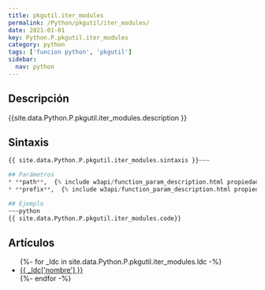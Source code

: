 ```yaml
---
title: pkgutil.iter_modules
permalink: /Python/pkgutil/iter_modules/
date: 2021-01-01
key: Python.P.pkgutil.iter_modules
category: python
tags: ['funcion python', 'pkgutil']
sidebar: 
  nav: python
---
```


## Descripción
{{site.data.Python.P.pkgutil.iter_modules.description }}

## Sintaxis
~~~python
{{ site.data.Python.P.pkgutil.iter_modules.sintaxis }}~~~

## Parámetros
* **path**,  {% include w3api/function_param_description.html propiedad=site.data.Python.P.pkgutil.iter_modules valor="path" %}
* **prefix**,  {% include w3api/function_param_description.html propiedad=site.data.Python.P.pkgutil.iter_modules valor="prefix" %}

## Ejemplo
~~~python
{{ site.data.Python.P.pkgutil.iter_modules.code}}
~~~

## Artículos
<ul>
{%- for _ldc in site.data.Python.P.pkgutil.iter_modules.ldc -%}
   <li>
       <a href="{{_ldc['url'] }}">{{ _ldc['nombre'] }}</a>
   </li>
{%- endfor -%}
</ul>

